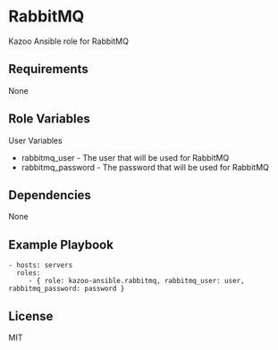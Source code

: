 RabbitMQ
========

Kazoo Ansible role for RabbitMQ

Requirements
------------

None

Role Variables
--------------

User Variables
- rabbitmq_user - The user that will be used for RabbitMQ
- rabbitmq_password - The password that will be used for RabbitMQ

Dependencies
------------

None

Example Playbook
----------------

    - hosts: servers
      roles:
         - { role: kazoo-ansible.rabbitmq, rabbitmq_user: user, rabbitmq_password: password }

License
-------

MIT

